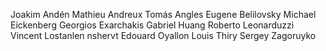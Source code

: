 Joakim Andén
Mathieu Andreux
Tomás Angles
Eugene Belilovsky
Michael Eickenberg
Georgios Exarchakis
Gabriel Huang
Roberto Leonarduzzi
Vincent Lostanlen
nshervt
Edouard Oyallon
Louis Thiry
Sergey Zagoruyko

